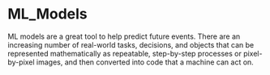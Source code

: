 # ML_Models
ML models are a great tool to help predict future events. There are an increasing number of real-world tasks, decisions, and objects that can be represented mathematically as repeatable, step-by-step processes or pixel-by-pixel images, and then converted into code that a machine can act on.
